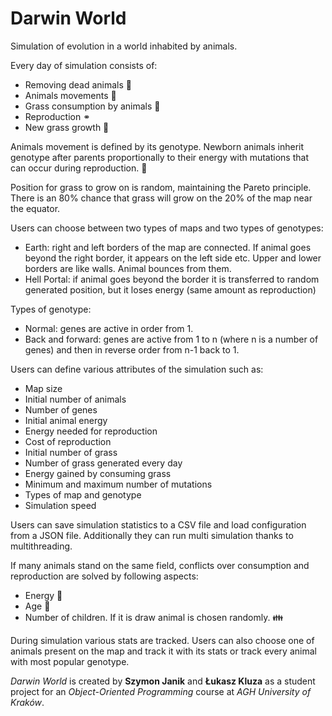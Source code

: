 # Darwin World

Simulation of evolution in a world inhabited by animals.

Every day of simulation consists of:
- Removing dead animals 🦴
- Animals movements 🐻
- Grass consumption by animals 🍏
- Reproduction ⚭
- New grass growth 🌱

Animals movement is defined by its genotype. Newborn animals inherit genotype after parents proportionally to their energy with mutations that can occur during reproduction. 🧬

Position for grass to grow on is random, maintaining the Pareto principle. There is an 80% chance that grass will grow on the 20% of the map near the equator.

Users can choose between two types of maps and two types of genotypes:
- Earth: right and left borders of the map are connected. If animal goes beyond the right border, it appears on the left side etc. Upper and lower borders are like walls. Animal bounces from them.
- Hell Portal: if animal goes beyond the border it is transferred to random generated position, but it loses energy (same amount as reproduction)

Types of genotype:
- Normal: genes are active in order from 1.
- Back and forward: genes are active from 1 to n (where n is a number of genes) and then in reverse order from n-1 back to 1.

Users can define various attributes of the simulation such as:
- Map size
- Initial number of animals
- Number of genes
- Initial animal energy
- Energy needed for reproduction
- Cost of reproduction
- Initial number of grass
- Number of grass generated every day
- Energy gained by consuming grass
- Minimum and maximum number of mutations
- Types of map and genotype
- Simulation speed

Users can save simulation statistics to a CSV file and load configuration from a JSON file. 
Additionally they can run multi simulation thanks to multithreading.

If many animals stand on the same field, conflicts over consumption and reproduction are solved by following aspects:
- Energy 🔋
- Age 🎂
- Number of children. If it is draw animal is chosen randomly. 👪

During simulation various stats are tracked. Users can also choose one of animals present on the map and track it with its stats or track every animal with most popular genotype.

*Darwin World* is created by **Szymon Janik** and **Łukasz Kluza** as a student project for an *Object-Oriented Programming* course at *AGH University of Kraków*.
